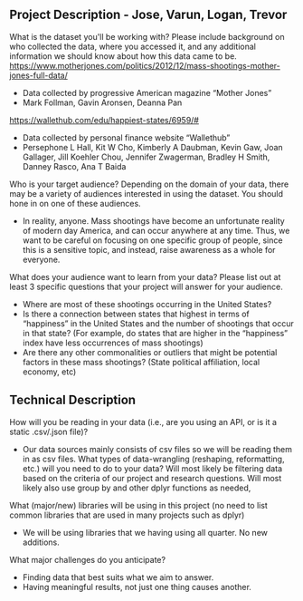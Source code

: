## Project Description - Jose, Varun, Logan, Trevor

What is the dataset you'll be working with?  Please include background on who collected the data, where you accessed it, and any additional information we should know about how this data came to be.
https://www.motherjones.com/politics/2012/12/mass-shootings-mother-jones-full-data/
- Data collected by progressive American magazine “Mother Jones”
-  Mark Follman, Gavin Aronsen, Deanna Pan

https://wallethub.com/edu/happiest-states/6959/#
- Data collected by personal finance website “Wallethub”
- Persephone L Hall, Kit W Cho, Kimberly A Daubman, Kevin Gaw, Joan Gallager, Jill Koehler Chou, Jennifer Zwagerman, Bradley H Smith, Danney Rasco, Ana T Baida

Who is your target audience?  Depending on the domain of your data, there may be a variety of audiences interested in using the dataset.  You should hone in on one of these audiences.
- In reality, anyone. Mass shootings have become an unfortunate reality of modern day America, and can occur anywhere at any time. Thus, we want to be careful on focusing on one specific group of people, since this is a sensitive topic, and instead, raise awareness as a whole for everyone.  

What does your audience want to learn from your data?  Please list out at least 3 specific questions that your project will answer for your audience.

- Where are most of these shootings occurring in the United States? 
- Is there a connection between states that highest in terms of “happiness” in the United States and the number of shootings that occur in that state? (For example, do states that are higher in the “happiness” index have less occurrences of mass shootings)
- Are there any other commonalities or outliers that might be potential factors in these mass shootings? (State political affiliation, local economy, etc)


## Technical Description
How will you be reading in your data (i.e., are you using an API, or is it a static .csv/.json file)? 
- Our data sources mainly consists of csv files so we will be reading them in as csv files. 
What types of data-wrangling (reshaping, reformatting, etc.) will you need to do to your data?
Will most likely be filtering data based on the criteria of our project and research questions. 
Will most likely also use group by and other dplyr functions as needed,

What (major/new) libraries will be using in this project (no need to list common libraries that are used in many projects such as dplyr)
- We will be using libraries that we having using all quarter. No new additions.

What major challenges do you anticipate? 
- Finding data that best suits what we aim to answer. 
- Having meaningful results, not just one thing causes another. 


